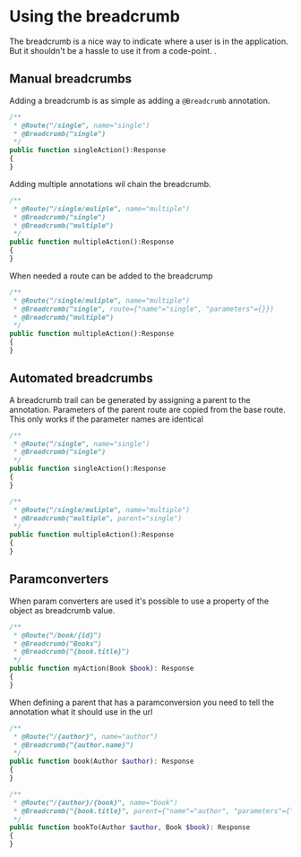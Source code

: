 # Using the breadcrumb

The breadcrumb is a nice way to indicate where a user is in the application. 
But it shouldn't be a hassle to use it from a code-point. .

## Manual breadcrumbs
Adding a breadcrumb is as simple as adding a `@Breadcrumb` annotation.

```php
/**
 * @Route("/single", name="single")
 * @Breadcrumb("single")
 */
public function singleAction():Response
{
}
```

Adding multiple annotations wil chain the breadcrumb.
```php
/**
 * @Route("/single/muliple", name="multiple")
 * @Breadcrumb("single")
 * @Breadcrumb("multiple")
 */
public function multipleAction():Response
{
}
```

When needed a route can be added to the breadcrump
```php
/**
 * @Route("/single/muliple", name="multiple")
 * @Breadcrumb("single", route={"name"="single", "parameters"={}})
 * @Breadcrumb("multiple")
 */
public function multipleAction():Response
{
}
```

## Automated breadcrumbs
A breadcrumb trail can be generated by assigning a parent to the annotation.
Parameters of the parent route are copied from the base route. This only works if the parameter names are identical

```php
/**
 * @Route("/single", name="single")
 * @Breadcrumb("single")
 */
public function singleAction():Response
{
}

/**
 * @Route("/single/muliple", name="multiple")
 * @Breadcrumb("multiple", parent="single")
 */
public function multipleAction():Response
{
}
```

## Paramconverters
When param converters are used it's possible to use a property of the object as breadcrumb value.
```php
/**
 * @Route("/book/{id}")
 * @Breadcrumb("Books")
 * @Breadcrumb("{book.title}")
 */
public function myAction(Book $book): Response
{
}
```

When defining a parent that has a paramconversion you need to tell the annotation what it should use in the url
```php
/**
 * @Route("/{author}", name="author")
 * @Breadcrumb("{author.name}")
 */
public function book(Author $author): Response
{
}

/**
 * @Route("/{author}/{book}", name="book")
 * @Breadcrumb("{book.title}", parent={"name"="author", "parameters"={"author"="{author.id}"}})
 */
public function bookTo(Author $author, Book $book): Response
{
}
```
